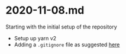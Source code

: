 # 2020-11-08.md

Starting with the initial setup of the repository

* Setup up yarn v2
* Adding a `.gitignore` file as suggested [here](https://yarnpkg.com/getting-started/qa#which-files-should-be-gitignored)
